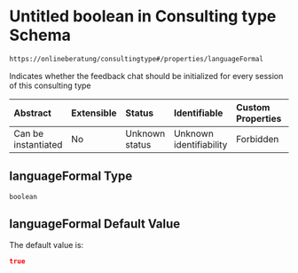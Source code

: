 # Untitled boolean in Consulting type Schema

```txt
https://onlineberatung/consultingtype#/properties/languageFormal
```

Indicates whether the feedback chat should be initialized for every session of this consulting type

| Abstract            | Extensible | Status         | Identifiable            | Custom Properties | Additional Properties | Access Restrictions | Defined In                                                           |
| :------------------ | :--------- | :------------- | :---------------------- | :---------------- | :-------------------- | :------------------ | :------------------------------------------------------------------- |
| Can be instantiated | No         | Unknown status | Unknown identifiability | Forbidden         | Allowed               | none                | [consulting-type.json*](consulting-type.json "open original schema") |

## languageFormal Type

`boolean`

## languageFormal Default Value

The default value is:

```json
true
```
